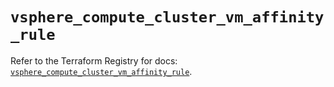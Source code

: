 # `vsphere_compute_cluster_vm_affinity_rule`

Refer to the Terraform Registry for docs: [`vsphere_compute_cluster_vm_affinity_rule`](https://registry.terraform.io/providers/hashicorp/vsphere/2.8.3/docs/resources/compute_cluster_vm_affinity_rule).

